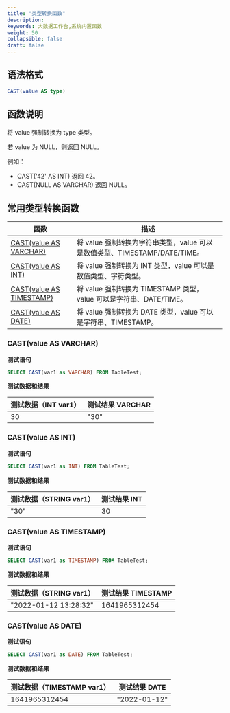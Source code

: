 ```yaml
---
title: "类型转换函数"
description:  
keywords: 大数据工作台,系统内置函数
weight: 50
collapsible: false
draft: false
---
```


## 语法格式

```sql
CAST(value AS type)
```

## 函数说明

将 value 强制转换为 type 类型。 

若 value 为 NULL，则返回 NULL。

例如：
- CAST('42' AS INT) 返回 42。
- CAST(NULL AS VARCHAR) 返回 NULL。

## 常用类型转换函数


| 函数                                                | 描述                                                         |
| --------------------------------------------------- | ------------------------------------------------------------ |
| [CAST(value AS VARCHAR)](#castvalue-as-varchar)     | 将 value 强制转换为字符串类型，value 可以是数值类型、TIMESTAMP/DATE/TIME。 |
| [CAST(value AS INT)](#castvalue-as-int)             | 将 value 强制转换为 INT 类型，value 可以是数值类型、字符类型。 |
| [CAST(value AS TIMESTAMP)](#castvalue-as-timestamp) | 将 value 强制转换为 TIMESTAMP 类型，value 可以是字符串、DATE/TIME。 |
| [CAST(value AS DATE)](#castvalue-as-date)           | 将 value 强制转换为 DATE 类型，value 可以是字符串、TIMESTAMP。 |

### CAST(value AS VARCHAR)

**测试语句**

```sql
SELECT CAST(var1 as VARCHAR) FROM TableTest;
```

**测试数据和结果**

| 测试数据（INT var1） | 测试结果 VARCHAR |
| -------------------- | ---------------- |
| 30                   | "30"             |

### CAST(value AS INT)

**测试语句**

```sql
SELECT CAST(var1 as INT) FROM TableTest;
```

**测试数据和结果**

| 测试数据（STRING var1） | 测试结果 INT |
| ----------------------- | ------------ |
| "30"                    | 30           |

### CAST(value AS TIMESTAMP)

**测试语句**

```sql
SELECT CAST(var1 as TIMESTAMP) FROM TableTest;
```

**测试数据和结果**

| 测试数据（STRING var1） | 测试结果 TIMESTAMP |
| ----------------------- | ------------------ |
| "2022-01-12 13:28:32"   | 1641965312454      |

### CAST(value AS DATE)

**测试语句**

```sql
SELECT CAST(var1 as DATE) FROM TableTest;
```

**测试数据和结果**

| 测试数据（TIMESTAMP var1） | 测试结果 DATE |
| -------------------------- | ------------- |
| 1641965312454              | "2022-01-12"  |
